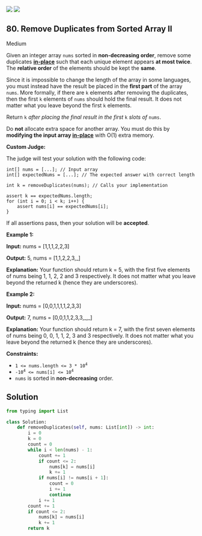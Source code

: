 [![](https://img.shields.io/github/stars/LeetCode-Top-Interview-150/LeetCode-Top-Interview-150?label=Stars&style=flat-square)](https://github.com/LeetCode-Top-Interview-150/LeetCode-Top-Interview-150)
[![](https://img.shields.io/github/forks/LeetCode-Top-Interview-150/LeetCode-Top-Interview-150?label=Fork%20me%20on%20GitHub%20&style=flat-square)](https://github.com/LeetCode-Top-Interview-150/LeetCode-Top-Interview-150/fork)

## 80\. Remove Duplicates from Sorted Array II

Medium

Given an integer array `nums` sorted in **non-decreasing order**, remove some duplicates [**in-place**](https://en.wikipedia.org/wiki/In-place_algorithm) such that each unique element appears **at most twice**. The **relative order** of the elements should be kept the **same**.

Since it is impossible to change the length of the array in some languages, you must instead have the result be placed in the **first part** of the array `nums`. More formally, if there are `k` elements after removing the duplicates, then the first `k` elements of `nums` should hold the final result. It does not matter what you leave beyond the first `k` elements.

Return `k` _after placing the final result in the first_ `k` _slots of_ `nums`.

Do **not** allocate extra space for another array. You must do this by **modifying the input array [in-place](https://en.wikipedia.org/wiki/In-place_algorithm)** with O(1) extra memory.

**Custom Judge:**

The judge will test your solution with the following code:

    int[] nums = [...]; // Input array
    int[] expectedNums = [...]; // The expected answer with correct length

    int k = removeDuplicates(nums); // Calls your implementation
    
    assert k == expectedNums.length;
    for (int i = 0; i < k; i++) {
        assert nums[i] == expectedNums[i];
    } 

If all assertions pass, then your solution will be **accepted**.

**Example 1:**

**Input:** nums = [1,1,1,2,2,3]

**Output:** 5, nums = [1,1,2,2,3,\_]

**Explanation:** Your function should return k = 5, with the first five elements of nums being 1, 1, 2, 2 and 3 respectively. It does not matter what you leave beyond the returned k (hence they are underscores). 

**Example 2:**

**Input:** nums = [0,0,1,1,1,1,2,3,3]

**Output:** 7, nums = [0,0,1,1,2,3,3,\_,\_]

**Explanation:** Your function should return k = 7, with the first seven elements of nums being 0, 0, 1, 1, 2, 3 and 3 respectively. It does not matter what you leave beyond the returned k (hence they are underscores). 

**Constraints:**

*   <code>1 <= nums.length <= 3 * 10<sup>4</sup></code>
*   <code>-10<sup>4</sup> <= nums[i] <= 10<sup>4</sup></code>
*   `nums` is sorted in **non-decreasing** order.

## Solution

```python
from typing import List

class Solution:
    def removeDuplicates(self, nums: List[int]) -> int:
        i = 0
        k = 0
        count = 0
        while i < len(nums) - 1:
            count += 1
            if count <= 2:
                nums[k] = nums[i]
                k += 1
            if nums[i] != nums[i + 1]:
                count = 0
                i += 1
                continue
            i += 1
        count += 1
        if count <= 2:
            nums[k] = nums[i]
            k += 1
        return k
```